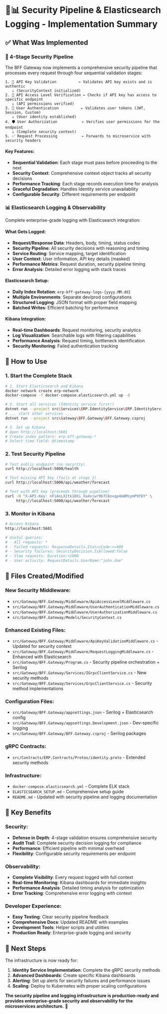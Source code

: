 # 🔐📊 Security Pipeline & Elasticsearch Logging - Implementation Summary

## ✅ **What Was Implemented**

### **🔐 4-Stage Security Pipeline**

The BFF Gateway now implements a comprehensive security pipeline that processes every request through four sequential validation stages:

```
1. 🔑 API Key Validation          ← Validates API key exists and is authentic
   ↓ (SecurityContext initialized)
2. 🎯 API Access Level Verification ← Checks if API key has access to specific endpoint  
   ↓ (API permissions verified)
3. 👤 User Authentication          ← Validates user tokens (JWT, Session, Custom)
   ↓ (User identity established)
4. 🛡️ User Authorization           ← Verifies user permissions for the endpoint
   ↓ (Complete security context)
5. ✅ Request Processing           ← Forwards to microservice with security headers
```

#### **Key Features:**
- **Sequential Validation**: Each stage must pass before proceeding to the next
- **Security Context**: Comprehensive context object tracks all security decisions
- **Performance Tracking**: Each stage records execution time for analysis
- **Graceful Degradation**: Handles Identity service unavailability
- **Configurable Security**: Different requirements per endpoint

### **📊 Elasticsearch Logging & Observability**

Complete enterprise-grade logging with Elasticsearch integration:

#### **What Gets Logged:**
- **Request/Response Data**: Headers, body, timing, status codes
- **Security Pipeline**: All security decisions with reasoning and timing
- **Service Routing**: Service mapping, target identification
- **User Context**: User information, API key details (masked)
- **Performance Metrics**: Request duration, security pipeline timing
- **Error Analysis**: Detailed error logging with stack traces

#### **Elasticsearch Setup:**
- **Daily Index Rotation**: `erp-bff-gateway-logs-{yyyy.MM.dd}`
- **Multiple Environments**: Separate dev/prod configurations
- **Structured Logging**: JSON format with proper field mapping
- **Batched Writes**: Efficient batching for performance

#### **Kibana Integration:**
- **Real-time Dashboards**: Request monitoring, security analytics
- **Log Visualization**: Searchable logs with filtering capabilities
- **Performance Analysis**: Request timing, bottleneck identification
- **Security Monitoring**: Failed authentication tracking

## 🚀 **How to Use**

### **1. Start the Complete Stack**

```bash
# 1. Start Elasticsearch and Kibana
docker network create erp-network
docker-compose -f docker-compose.elasticsearch.yml up -d

# 2. Start all services (Identity service first!)
dotnet run --project src\Services\ERP.IdentityService\ERP.IdentityService.csproj
# ... start other services ...
dotnet run --project src\Gateway\BFF.Gateway\BFF.Gateway.csproj

# 3. Set up Kibana
# Open http://localhost:5601
# Create index pattern: erp-bff-gateway-*
# Select time field: @timestamp
```

### **2. Test Security Pipeline**

```bash
# Test public endpoint (no security)
curl http://localhost:5000/health

# Test missing API key (fails at stage 1)
curl http://localhost:5000/api/weather/forecast

# Test with API key (proceeds through pipeline)
curl -H "X-API-Key: nFiAoLX2tk1OXi_Xa4xjwr9b7C8ovqp4mAMsymP9fDY" \
     http://localhost:5000/api/weather/forecast
```

### **3. Monitor in Kibana**

```bash
# Access Kibana
http://localhost:5601

# Useful queries:
# - All requests: *
# - Failed requests: ResponseDetails.StatusCode:>=400
# - Security failures: SecurityDecision.IsAllowed:false
# - Slow requests: Duration:>1000
# - User activity: RequestDetails.UserName:"john.doe"
```

## 📁 **Files Created/Modified**

### **New Security Middleware:**
- `src/Gateway/BFF.Gateway/Middleware/ApiAccessLevelMiddleware.cs`
- `src/Gateway/BFF.Gateway/Middleware/UserAuthenticationMiddleware.cs`
- `src/Gateway/BFF.Gateway/Middleware/UserAuthorizationMiddleware.cs`
- `src/Gateway/BFF.Gateway/Models/SecurityContext.cs`

### **Enhanced Existing Files:**
- `src/Gateway/BFF.Gateway/Middleware/ApiKeyValidationMiddleware.cs` - Updated for security context
- `src/Gateway/BFF.Gateway/Middleware/RequestLoggingMiddleware.cs` - Enhanced with Elasticsearch
- `src/Gateway/BFF.Gateway/Program.cs` - Security pipeline orchestration + Serilog
- `src/Gateway/BFF.Gateway/Services/IGrpcClientService.cs` - New security methods
- `src/Gateway/BFF.Gateway/Services/GrpcClientService.cs` - Security method implementations

### **Configuration Files:**
- `src/Gateway/BFF.Gateway/appsettings.json` - Serilog + Elasticsearch config
- `src/Gateway/BFF.Gateway/appsettings.Development.json` - Dev-specific logging
- `src/Gateway/BFF.Gateway/BFF.Gateway.csproj` - Serilog packages

### **gRPC Contracts:**
- `src/Contracts/ERP.Contracts/Protos/identity.proto` - Extended security methods

### **Infrastructure:**
- `docker-compose.elasticsearch.yml` - Complete ELK stack
- `ELASTICSEARCH_SETUP.md` - Comprehensive setup guide
- `README.md` - Updated with security pipeline and logging documentation

## 🎯 **Key Benefits**

### **Security:**
- **Defense in Depth**: 4-stage validation ensures comprehensive security
- **Audit Trail**: Complete security decision logging for compliance
- **Performance**: Efficient pipeline with minimal overhead
- **Flexibility**: Configurable security requirements per endpoint

### **Observability:**
- **Complete Visibility**: Every request logged with full context
- **Real-time Monitoring**: Kibana dashboards for immediate insights
- **Performance Analysis**: Detailed timing analysis for optimization
- **Error Tracking**: Comprehensive error logging with context

### **Developer Experience:**
- **Easy Testing**: Clear security pipeline feedback
- **Comprehensive Docs**: Updated README with examples
- **Development Tools**: Helper scripts and utilities
- **Production Ready**: Enterprise-grade logging and security

## 🔮 **Next Steps**

The infrastructure is now ready for:
1. **Identity Service Implementation**: Complete the gRPC security methods
2. **Advanced Dashboards**: Create specific Kibana dashboards
3. **Alerting**: Set up alerts for security failures and performance issues
4. **Scaling**: Deploy to Kubernetes with proper scaling configurations

**The security pipeline and logging infrastructure is production-ready and provides enterprise-grade security and observability for the microservices architecture.** 🎉
